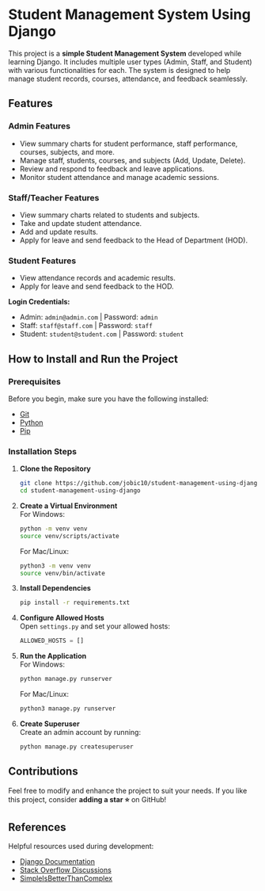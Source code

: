 
# Student Management System Using Django

This project is a **simple Student Management System** developed while learning Django. It includes multiple user types (Admin, Staff, and Student) with various functionalities for each. The system is designed to help manage student records, courses, attendance, and feedback seamlessly.

## Features

### Admin Features
- View summary charts for student performance, staff performance, courses, subjects, and more.
- Manage staff, students, courses, and subjects (Add, Update, Delete).
- Review and respond to feedback and leave applications.
- Monitor student attendance and manage academic sessions.

### Staff/Teacher Features
- View summary charts related to students and subjects.
- Take and update student attendance.
- Add and update results.
- Apply for leave and send feedback to the Head of Department (HOD).

### Student Features
- View attendance records and academic results.
- Apply for leave and send feedback to the HOD.

**Login Credentials:**  
- Admin: `admin@admin.com` | Password: `admin`  
- Staff: `staff@staff.com` | Password: `staff`  
- Student: `student@student.com` | Password: `student`


## How to Install and Run the Project

### Prerequisites

Before you begin, make sure you have the following installed:
- [Git](https://git-scm.com/)
- [Python](https://www.python.org/downloads/)
- [Pip](https://pip.pypa.io/en/stable/installing/)

### Installation Steps

1. **Clone the Repository**  
   ```bash
   git clone https://github.com/jobic10/student-management-using-django.git
   cd student-management-using-django
   ```

2. **Create a Virtual Environment**  
   For Windows:
   ```bash
   python -m venv venv
   source venv/scripts/activate
   ```
   For Mac/Linux:
   ```bash
   python3 -m venv venv
   source venv/bin/activate
   ```

3. **Install Dependencies**  
   ```bash
   pip install -r requirements.txt
   ```

4. **Configure Allowed Hosts**  
   Open `settings.py` and set your allowed hosts:
   ```python
   ALLOWED_HOSTS = []
   ```

5. **Run the Application**  
   For Windows:
   ```bash
   python manage.py runserver
   ```
   For Mac/Linux:
   ```bash
   python3 manage.py runserver
   ```

6. **Create Superuser**  
   Create an admin account by running:
   ```bash
   python manage.py createsuperuser
   ```

## Contributions

Feel free to modify and enhance the project to suit your needs. If you like this project, consider **adding a star ⭐️** on GitHub!

## References

Helpful resources used during development:
- [Django Documentation](https://docs.djangoproject.com/en/4.0/)
- [Stack Overflow Discussions](https://stackoverflow.com/questions/tagged/django)
- [SimpleIsBetterThanComplex](https://simpleisbetterthancomplex.com/)
